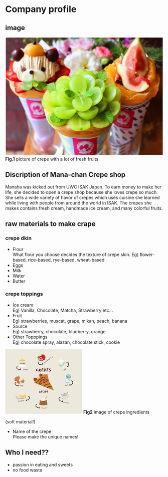 # Company profile

## image
![Mtyxv3QDrlZixFDWyncvKNyiNXBwPzc8xt58gddP.jpeg](..%2Fassets%2FMtyxv3QDrlZixFDWyncvKNyiNXBwPzc8xt58gddP.jpeg)
**Fig.1** picture of crepe with a lot of fresh fruits

## Discription of Mana-chan Crepe shop
Manaha was kicked out from UWC ISAK Japan. To earn money to make her life, she decided to open a crepe shop because she loves crepe so much. She sells a wide variety of flavor of crepes which uses cuisine she learned while living with people from around the world in ISAK. The crepes she makes contains fresh cream, handmade ice cream, and many colorful fruits.

## raw materials to make crape
### crepe dkin
- Flour  
What flour you choose decides the texture of crepe skin.
Eg) flower-based, rice-based, rye-based, wheat-based
- Eggs
- Milk
- Water
- Butter

### crepe toppings
- Ice cream  
Eg) Vanilla, Chocolate, Matcha, Strawberry etc...
- Fruit  
Eg) strawberries, muscat, grape, mikan, peach, banana
- Source  
Eg) strawberry, chocolate, blueberry, orange
- Other Topppings  
Eg) chocolate spray, alazan, chocolate stick, cookie

![download.jpeg](..%2Fassets%2Fdownload.jpeg)
**Fig2** image of crepe ingredients

(soft material!)
- Name of the crepe  
Please make the unique names!

## Who I need??
- passion in eating and sweets
- no food waste